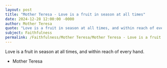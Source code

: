 ```yaml
---
layout: post
title: "Mother Teresa - Love is a fruit in season at all times"
date: 2024-12-28 12:00:00 -0000
author: Mother Teresa
quote: "Love is a fruit in season at all times, and within reach of every hand."
subject: Faithfulness
permalink: /Faithfulness/Mother Teresa/Mother Teresa - Love is a fruit in season at all times
---
```


Love is a fruit in season at all times, and within reach of every hand.

- Mother Teresa
